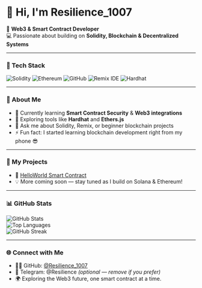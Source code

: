 # 👋 Hi, I'm Resilience_1007  

🚀 **Web3 & Smart Contract Developer**  
💻 Passionate about building on **Solidity, Blockchain & Decentralized Systems**

---

### 🧰 Tech Stack
![Solidity](https://img.shields.io/badge/Solidity-363636?style=for-the-badge&logo=solidity)
![Ethereum](https://img.shields.io/badge/Ethereum-3C3C3D?style=for-the-badge&logo=ethereum)
![GitHub](https://img.shields.io/badge/GitHub-181717?style=for-the-badge&logo=github)
![Remix IDE](https://img.shields.io/badge/Remix-3B3B3B?style=for-the-badge&logo=ethereum)
![Hardhat](https://img.shields.io/badge/Hardhat-F9DC5C?style=for-the-badge&logo=ethereum)

---

### 🧠 About Me
- 🔭 Currently learning **Smart Contract Security** & **Web3 integrations**  
- 🌱 Exploring tools like **Hardhat** and **Ethers.js**  
- 💬 Ask me about Solidity, Remix, or beginner blockchain projects  
- ⚡ Fun fact: I started learning blockchain development right from my phone 😎  

---

### 📜 My Projects
- 🧩 [HelloWorld Smart Contract](https://github.com/Resilience-1007/HelloWorld)
- 💡 More coming soon — stay tuned as I build on Solana & Ethereum!

---

### 📊 GitHub Stats

![GitHub Stats](https://github-readme-stats.vercel.app/api?username=Resilience-1007&show_icons=true&theme=tokyonight)  
![Top Languages](https://github-readme-stats.vercel.app/api/top-langs/?username=Resilience-1007&layout=compact&theme=tokyonight)  
![GitHub Streak](https://github-readme-streak-stats.herokuapp.com/?user=Resilience-1007&theme=tokyonight)

---

### 🌐 Connect with Me
- 🧑‍💻 GitHub: [@Resilience_1007](https://github.com/Resilience-1007)
- 💬 Telegram: @Resilience _(optional — remove if you prefer)_
- 🌍 Exploring the Web3 future, one smart contract at a time.
